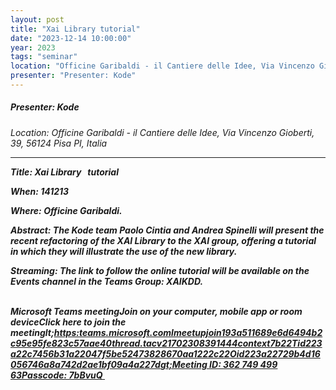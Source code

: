 ```yaml
---
layout: post
title: "Xai Library tutorial"
date: "2023-12-14 10:00:00"
year: 2023
tags: "seminar"
location: "Officine Garibaldi - il Cantiere delle Idee, Via Vincenzo Gioberti, 39, 56124 Pisa PI, Italia"
presenter: "Presenter: Kode"
---
```

<h5>Presenter: Kode</h5>
<em>Location: Officine Garibaldi - il Cantiere delle Idee, Via Vincenzo Gioberti, 39, 56124 Pisa PI, Italia<em>
<br>
<hr>
<p><strong>Title: <strong><span>Xai Library   tutorial<span><br><p><p><strong>When:<strong> 141213<p><p><span><span><p><p><strong>Where:<strong> Officine Garibaldi.<p><p><strong>Abstract: <strong><span>The Kode team Paolo Cintia and Andrea Spinelli will present the recent refactoring of the XAI Library to the XAI group, offering a tutorial in which they will illustrate the use of the new library.<span><p><p><b>Streaming: <b>The link to follow the online tutorial will be available on the <i>Events<i> channel in the Teams Group: XAIKDD. <p><p><p><p><br>Microsoft Teams meetingJoin on your computer, mobile app or room deviceClick here to join the meetinglt;<a hrefhttps:teams.microsoft.comlmeetupjoin193a511689e6d6494b2c95e95fe823c57aae40thread.tacv21702308391444context7b22Tid223a22c7456b31a22047f5be52473828670aa1222c22Oid223a22729b4d16056746a8a742d2ae1bf09a4a227d><u>https:teams.microsoft.comlmeetupjoin193a511689e6d6494b2c95e95fe823c57aae40thread.tacv21702308391444context7b22Tid223a22c7456b31a22047f5be52473828670aa1222c22Oid223a22729b4d16056746a8a742d2ae1bf09a4a227d<u><a>gt;Meeting ID: 362 749 499 63Passcode: 7bBvuQ <p>
                